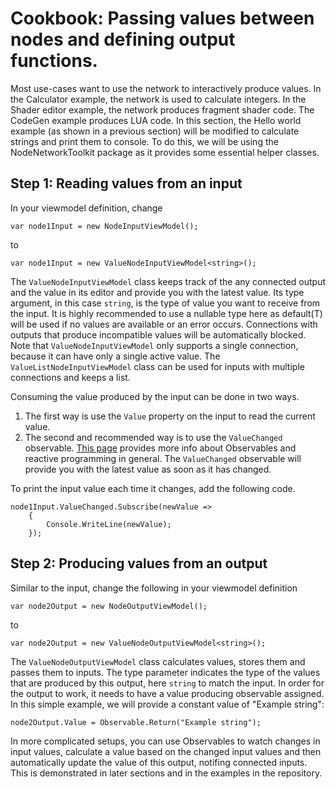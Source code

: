 # Cookbook: Passing values between nodes and defining output functions.

Most use-cases want to use the network to interactively produce values. In the Calculator example, the network is used to calculate integers. In the Shader editor example, the network produces fragment shader code. The CodeGen example produces LUA code.
In this section, the Hello world example (as shown in a previous section) will be modified to calculate strings and print them to console. To do this, we will be using the NodeNetworkToolkit package as it provides some essential helper classes.

## Step 1: Reading values from an input

In your viewmodel definition, change 

`var node1Input = new NodeInputViewModel();`

to

`var node1Input = new ValueNodeInputViewModel<string>();`

The `ValueNodeInputViewModel` class keeps track of the any connected output and the value in its editor and provide you with the latest value. Its type argument, in this case `string`, is the type of value you want to receive from the input. It is highly recommended to use a nullable type here as default(T) will be used if no values are available or an error occurs. Connections with outputs that produce incompatible values will be automatically blocked. Note that `ValueNodeInputViewModel` only supports a single connection, because it can have only a single active value. The `ValueListNodeInputViewModel` class can be used for inputs with multiple connections and keeps a list.

Consuming the value produced by the input can be done in two ways.
 
1. The first way is use the `Value` property on the input to read the current value.
2. The second and recommended way is to use the `ValueChanged` observable. [This page](http://reactivex.io/documentation/observable.html) provides more info about Observables and reactive programming in general. The `ValueChanged` observable will provide you with the latest value as soon as it has changed.

To print the input value each time it changes, add the following code.
```Csharp
node1Input.ValueChanged.Subscribe(newValue =>
    {
        Console.WriteLine(newValue);
    });
```

## Step 2: Producing values from an output

Similar to the input, change the following in your viewmodel definition

`var node2Output = new NodeOutputViewModel();`

to 

`var node2Output = new ValueNodeOutputViewModel<string>();`

The `ValueNodeOutputViewModel` class calculates values, stores them and passes them to inputs.
The type parameter indicates the type of the values that are produced by this output, here `string` to match the input.
In order for the output to work, it needs to have a value producing observable assigned.
In this simple example, we will provide a constant value of "Example string":

`node2Output.Value = Observable.Return("Example string");`

In more complicated setups, you can use Observables to watch changes in input values, calculate a value based on the changed input values and then automatically update the value of this output, notifing connected inputs.
This is demonstrated in later sections and in the examples in the repository.

